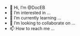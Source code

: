 - 👋 Hi, I’m @DocEB
- 👀 I’m interested in ...
- 🌱 I’m currently learning ...
- 💞️ I’m looking to collaborate on ...
- 📫 How to reach me ...

<!---
DocEB/DocEB is a ✨ special ✨ repository because its `README.md` (this file) appears on your GitHub profile.
You can click the Preview link to take a look at your changes.
--->
